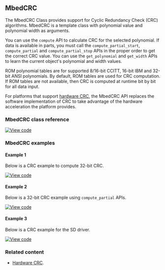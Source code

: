 ## MbedCRC

The MbedCRC Class provides support for Cyclic Redundancy Check (CRC) algorithms. MbedCRC is a template class with polynomial value and polynomial width as arguments.

You can use the `compute` API to calculate CRC for the selected polynomial. If data is available in parts, you must call the `compute_partial_start`, `compute_partial` and `compute_partial_stop` APIs in the proper order to get the correct CRC value. You can use the `get_polynomial` and `get_width` APIs to learn the current object's polynomial and width values.

ROM polynomial tables are for supported 8/16-bit CCITT, 16-bit IBM and 32-bit ANSI polynomials. By default, ROM tables are used for CRC computation. If ROM tables are not available, then CRC is computed at runtime bit by bit for all data input.

For platforms that support [hardware CRC](mbedcrc.html), the MbedCRC API replaces the software implementation of CRC to take advantage of the hardware acceleration the platform provides.

### MbedCRC class reference

[![View code](https://www.mbed.com/embed/?type=library)](http://os-doc-builder.test.mbed.com/docs/development/mbed-os-api-doxy/classmbed_1_1_mbed_c_r_c.html)

### MbedCRC examples

#### Example 1

Below is a CRC example to compute 32-bit CRC.

[![View code](https://www.mbed.com/embed/?url=https://os.mbed.com/teams/mbed_example/code/CRC_example/)](https://os.mbed.com/teams/mbed_example/code/CRC_example/file/a9d9b5c4a32b/main.cpp)

#### Example 2

Below is a 32-bit CRC example using `compute_partial` APIs.

[![View code](https://www.mbed.com/embed/?url=https://os.mbed.com/teams/mbed_example/code/CRC_partial_example/)](https://os.mbed.com/teams/mbed_example/code/CRC_partial_example/file/d4c48b62da22/main.cpp)

#### Example 3

Below is a CRC example for the SD driver.

[![View code](https://www.mbed.com/embed/?url=https://os.mbed.com/teams/mbed_example/code/CRC_eample_sd/)](https://os.mbed.com/teams/mbed_example/code/CRC_eample_sd/file/ee110889fa99/main.cpp)

### Related content

- [Hardware CRC](mbedcrc.html).
